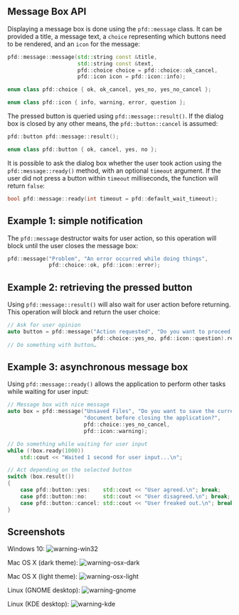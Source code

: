 ## Message Box API

Displaying a message box is done using the `pfd::message` class. It can be provided a title, a
message text, a `choice` representing which buttons need to be rendered, and an `icon` for the
message:

```cpp
pfd::message::message(std::string const &title,
                      std::string const &text,
                      pfd::choice choice = pfd::choice::ok_cancel,
                      pfd::icon icon = pfd::icon::info);

enum class pfd::choice { ok, ok_cancel, yes_no, yes_no_cancel };

enum class pfd::icon { info, warning, error, question };
```

The pressed button is queried using `pfd::message::result()`. If the dialog box is closed by any
other means, the `pfd::button::cancel` is assumed:

```cpp
pfd::button pfd::message::result();

enum class pfd::button { ok, cancel, yes, no };
```

It is possible to ask the dialog box whether the user took action using the `pfd::message::ready()`
method, with an optional `timeout` argument. If the user did not press a button within `timeout`
milliseconds, the function will return `false`:

```cpp
bool pfd::message::ready(int timeout = pfd::default_wait_timeout);
```

## Example 1: simple notification

The `pfd::message` destructor waits for user action, so this operation will block until the user
closes the message box:

```cpp
pfd::message("Problem", "An error occurred while doing things",
             pfd::choice::ok, pfd::icon::error);
```

## Example 2: retrieving the pressed button

Using `pfd::message::result()` will also wait for user action before returning. This operation will block and return the user choice:

```cpp
// Ask for user opinion
auto button = pfd::message("Action requested", "Do you want to proceed with things?",
                           pfd::choice::yes_no, pfd::icon::question).result();
// Do something with button…
```

## Example 3: asynchronous message box

Using `pfd::message::ready()` allows the application to perform other tasks while waiting for
user input:

```cpp
// Message box with nice message
auto box = pfd::message("Unsaved Files", "Do you want to save the current "
                        "document before closing the application?",
                        pfd::choice::yes_no_cancel,
                        pfd::icon::warning);

// Do something while waiting for user input
while (!box.ready(1000))
    std::cout << "Waited 1 second for user input...\n";

// Act depending on the selected button
switch (box.result())
{   
    case pfd::button::yes:    std::cout << "User agreed.\n"; break;
    case pfd::button::no:     std::cout << "User disagreed.\n"; break;
    case pfd::button::cancel: std::cout << "User freaked out.\n"; break;
}   
```

## Screenshots

Windows 10:
![warning-win32](https://user-images.githubusercontent.com/245089/47136607-76919a00-d2b4-11e8-8f42-e2d62c4f9570.png)

Mac OS X (dark theme):
![warning-osx-dark](https://user-images.githubusercontent.com/245089/56053001-22dba700-5d53-11e9-8233-ca7a2c58188d.png)

Mac OS X (light theme):
![warning-osx-light](https://user-images.githubusercontent.com/245089/56053055-49014700-5d53-11e9-8306-e9a03a25e044.png)

Linux (GNOME desktop):
![warning-gnome](https://user-images.githubusercontent.com/245089/47140824-8662ab80-d2bf-11e8-9c87-2742dd5b58af.png)

Linux (KDE desktop):
![warning-kde](https://user-images.githubusercontent.com/245089/47149255-4dcccd00-d2d3-11e8-84c9-f85612784680.png)


